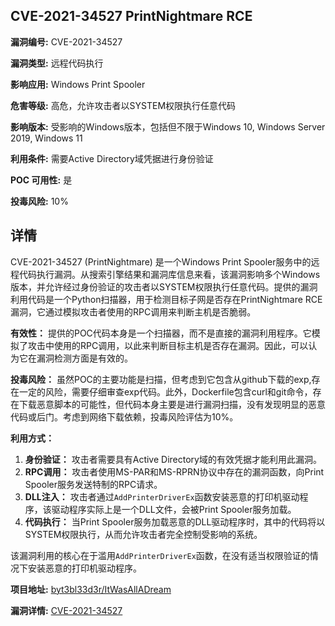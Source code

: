 ## CVE-2021-34527 PrintNightmare RCE

**漏洞编号:** CVE-2021-34527

**漏洞类型:** 远程代码执行

**影响应用:** Windows Print Spooler

**危害等级:** 高危，允许攻击者以SYSTEM权限执行任意代码

**影响版本:** 受影响的Windows版本，包括但不限于Windows 10, Windows Server 2019, Windows 11

**利用条件:** 需要Active Directory域凭据进行身份验证

**POC 可用性:** 是

**投毒风险:** 10%

## 详情

CVE-2021-34527 (PrintNightmare) 是一个Windows Print Spooler服务中的远程代码执行漏洞。从搜索引擎结果和漏洞库信息来看，该漏洞影响多个Windows版本，并允许经过身份验证的攻击者以SYSTEM权限执行任意代码。提供的漏洞利用代码是一个Python扫描器，用于检测目标子网是否存在PrintNightmare RCE漏洞，它通过模拟攻击者使用的RPC调用来判断主机是否脆弱。

**有效性：**
提供的POC代码本身是一个扫描器，而不是直接的漏洞利用程序。它模拟了攻击中使用的RPC调用，以此来判断目标主机是否存在漏洞。因此，可以认为它在漏洞检测方面是有效的。

**投毒风险：**
虽然POC的主要功能是扫描，但考虑到它包含从github下载的exp,存在一定的风险，需要仔细审查exp代码。此外，Dockerfile包含curl和git命令，存在下载恶意脚本的可能性，但代码本身主要是进行漏洞扫描，没有发现明显的恶意代码或后门。考虑到网络下载依赖，投毒风险评估为10%。

**利用方式：**
1.  **身份验证：**  攻击者需要具有Active Directory域的有效凭据才能利用此漏洞。
2.  **RPC调用：**  攻击者使用MS-PAR和MS-RPRN协议中存在的漏洞函数，向Print Spooler服务发送特制的RPC请求。
3.  **DLL注入：**  攻击者通过`AddPrinterDriverEx`函数安装恶意的打印机驱动程序，该驱动程序实际上是一个DLL文件，会被Print Spooler服务加载。
4.  **代码执行：**  当Print Spooler服务加载恶意的DLL驱动程序时，其中的代码将以SYSTEM权限执行，从而允许攻击者完全控制受影响的系统。

该漏洞利用的核心在于滥用`AddPrinterDriverEx`函数，在没有适当权限验证的情况下安装恶意的打印机驱动程序。


**项目地址:** [byt3bl33d3r/ItWasAllADream](https://github.com/byt3bl33d3r/ItWasAllADream)

**漏洞详情:** [CVE-2021-34527](https://nvd.nist.gov/vuln/detail/CVE-2021-34527)
